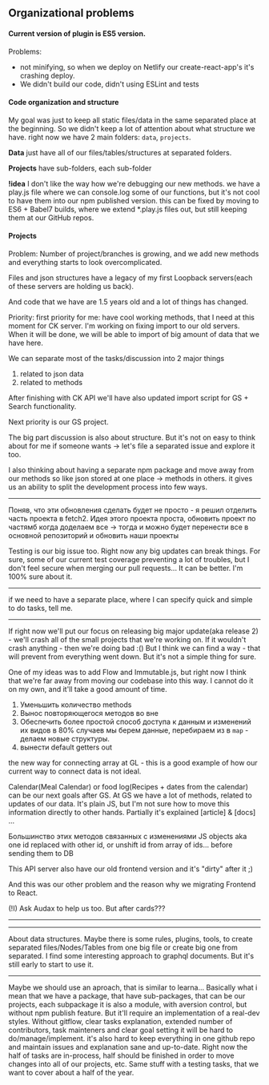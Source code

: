 ## Organizational problems

#### Current version of plugin is ES5 version.
Problems:
- not minifying, so when we deploy on Netlify our create-react-app's it's crashing deploy.
- We didn't build our code, didn't using ESLint and tests

#### Code organization and structure
My goal was just to keep all static files/data in the same separated place at the beginning.
So we didn't keep a lot of attention about what structure we have.
right now we have 2 main folders: `data`, `projects`.

**Data**  just have all of our files/tables/structures at separated folders.

**Projects**  have sub-folders, each sub-folder

**!idea** I don't like the way how we're debugging our new methods. we have a play.js file where we can console.log some of our functions, but it's not cool to have them into our npm published version.
this can be fixed by moving to ES6 + Babel7 builds, where we extend \*.play.js files out, but still keeping them at our GitHub repos.

#### Projects
Problem: Number of project/branches is growing, and we add new methods and everything starts to look overcomplicated.

Files and json structures have a legacy of my first Loopback servers(each of these servers are holding us back).

And code that we have are 1.5 years old and a lot of things has changed.

Priority: first priority for me: have cool working methods, that I need at this moment for CK server. I'm working on fixing import to our old servers.
When it will be done, we will be able to import of big amount of data that we have here.

We can separate most of the tasks/discussion into 2 major things
1) related to json data
2) related to methods

After finishing with CK API we'll have also updated import script for GS + Search functionality.

Next priority is our GS project.

The big part discussion is also about structure. But it's not on easy to think about for me if someone wants -> let's file a separated issue and explore it too.


I also thinking about having a separate npm package and move away from our methods so like json stored at one place -> methods in others.
it gives us an ability to split the development process into few ways.





---

Поняв, что эти обновления сделать будет не просто - я решил отделить часть проекта в fetch2. Идея этого проекта проста, обновить проект по частямб когда доделаем все -> тогда и можно будет перенести все в основной репозиторий и обновить наши проекты


Testing is our big issue too. Right now any big updates can break things. For sure, some of our current test coverage preventing a lot of troubles, but I don't feel secure when merging our pull requests...
It can be better. I'm 100% sure about it.

-----

if we need to have a separate place, where I can specify quick and simple to do tasks, tell me.

---

If right now we'll put our focus on releasing big major update(aka release 2) - we'll crash all of the small projects that we're working on.
If it wouldn't crash anything - then we're doing bad :()
But I think we can find a way - that will prevent from everything went down.
But it's not a simple thing for sure.

One of my ideas was to add Flow and Immutable.js, but right now I think that we're far away from moving our codebase into this way. I cannot do it on my own, and it'll take a good amount of time.


1) Уменьшить количество methods
2) Вынос повторяющегося методов во вне
3) Обеспечить более простой способ доступа к данным и изменений их видов в 80% случаев мы берем данные, перебираем из в `map` - делаем новые структуры.
4) вынести default getters out

the new way for connecting array at GL - this is a good example of how our current way to connect data is not ideal.


Calendar(Meal Calendar) or food log(Recipes + dates from the calendar) can be our next goals after GS.
At GS we have a lot of methods, related to updates of our data. It's plain JS, but I'm not sure how to move this information directly to other hands. Partially it's explained [article] & [docs] ...


Большинство этих методов связанных с изменениями JS objects aka one id replaced with other id, or unshift id from array of ids...
before sending them to DB

This API server also have our old frontend version and it's "dirty" after it ;)

And this was our other problem and the reason why we migrating Frontend to React.

(!I) Ask Audax to help us too. But after cards???


---


---

About data structures.
Maybe there is some rules, plugins, tools, to create separated files/Nodes/Tables from one big file or create big one from separated. I find some interesting approach to graphql documents. But it's still early to start to use it.


---

Maybe we should use an aproach, that is similar to learna...
Basically what i mean that we have a package, that have sub-packages, that can be our projects, each subpackage it is also a module, with aversion control, but without npm publish feature. But it'll require an implementation of a real-dev styles. Without gitflow, clear tasks explanation, extended number of contributors, task mainteners and clear goal setting it will be hard to do/manage/implement.
it's also hard to keep everything in one github repo and maintain issues and explanation sane and up-to-date. Right now the half of tasks are in-process, half should be finished in order to move changes into all of our projects, etc. Same stuff with a testing tasks, that we want to cover about a half of the year.

